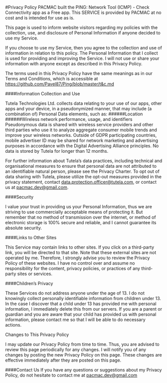 #Privacy Policy
PACMAC built the PING: Network Tool (ICMP) - Check Connectivity app as a Free app. This SERVICE is provided by PACMAC at no cost and is intended for use as is.

This page is used to inform website visitors regarding my policies with the collection, use, and disclosure of Personal Information if anyone decided to use my Service.

If you choose to use my Service, then you agree to the collection and use of information in relation to this policy. The Personal Information that I collect is used for providing and improving the Service. I will not use or share your information with anyone except as described in this Privacy Policy.

The terms used in this Privacy Policy have the same meanings as in our Terms and Conditions, which is accessible at <u>https://github.com/Pavel87/Ping/blob/master/t&c.md</u>

####Information Collection and Use

Tutela Technologies Ltd. collects data relating to your use of our apps, other apps and your device, in a pseudonymized manner, that may include (a combination of) Personal Data elements, such as:
######Location
######Wireless network performance, usage, and identifiers
Pseudonymous data is shared with wireless service providers and other third parties who use it to analyze aggregate consumer mobile trends and improve your wireless networks. Outside of GDPR participating countries, mobile advertiser ID may be shared for network marketing and advertising purposes in accordance with the Digital Advertising Alliance principles. No data is stored by Tutela for longer than 12 months.

For further information about Tutela’s data practices, including technical and organisational measures to ensure that personal data are not attributed to an identifiable natural person, please see the Privacy Charter. To opt out of data sharing with Tutela, please utilize the opt-out measures provided in the privacy statement, contact <u>data.protection.officer@tutela.com</u>, or contact us at <u>pacmac.dev@gmail.com</u>.

####Security

I value your trust in providing us your Personal Information, thus we are striving to use commercially acceptable means of protecting it. But remember that no method of transmission over the internet, or method of electronic storage is 100% secure and reliable, and I cannot guarantee its absolute security.

####Links to Other Sites

This Service may contain links to other sites. If you click on a third-party link, you will be directed to that site. Note that these external sites are not operated by me. Therefore, I strongly advise you to review the Privacy Policy of these websites. I have no control over and assume no responsibility for the content, privacy policies, or practices of any third-party sites or services.

####Children’s Privacy

These Services do not address anyone under the age of 13. I do not knowingly collect personally identifiable information from children under 13. In the case I discover that a child under 13 has provided me with personal information, I immediately delete this from our servers. If you are a parent or guardian and you are aware that your child has provided us with personal information, please contact me so that I will be able to do necessary actions.

Changes to This Privacy Policy

I may update our Privacy Policy from time to time. Thus, you are advised to review this page periodically for any changes. I will notify you of any changes by posting the new Privacy Policy on this page. These changes are effective immediately after they are posted on this page.

####Contact Us
If you have any questions or suggestions about my Privacy Policy, do not hesitate to contact me at <u>pacmac.dev@gmail.com</u>

